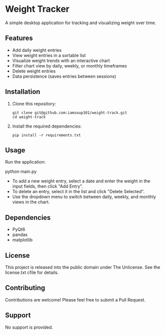 # Weight Tracker

A simple desktop application for tracking and visualizing weight over time.

## Features

- Add daily weight entries
- View weight entries in a sortable list
- Visualize weight trends with an interactive chart
- Filter chart view by daily, weekly, or monthly timeframes
- Delete weight entries
- Data persistence (saves entries between sessions)

## Installation

1. Clone this repository:
   ```
   git clone git@github.com:iamsoup101/weight-track.git
   cd weight-track
   ```

2. Install the required dependencies:
   ```
   pip install -r requirements.txt
   ```

## Usage

Run the application:

python main.py

- To add a new weight entry, select a date and enter the weight in the input fields, then click "Add Entry".
- To delete an entry, select it in the list and click "Delete Selected".
- Use the dropdown menu to switch between daily, weekly, and monthly views in the chart.

## Dependencies

- PyQt6
- pandas
- matplotlib

## License

This project is released into the public domain under The Unlicense. See the license.txt cfile for details.

## Contributing

Contributions are welcome! Please feel free to submit a Pull Request.

## Support

No support is provided.

